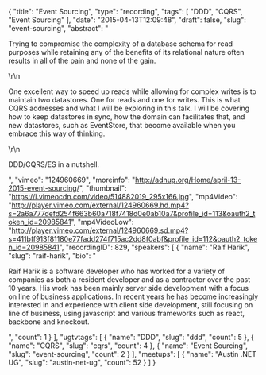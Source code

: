 {
  "title": "Event Sourcing",
  "type": "recording",
  "tags": [
    "DDD",
    "CQRS",
    "Event Sourcing"
  ],
  "date": "2015-04-13T12:09:48",
  "draft": false,
  "slug": "event-sourcing",
  "abstract": "<p>Trying to compromise the complexity of a database schema for read purposes while retaining any of the benefits of its relational nature often results in all of the pain and none of the gain.</p>\r\n<p>One excellent way to speed up reads while allowing for complex writes is to maintain two datastores.  One for reads and one for writes.  This is what CQRS addresses and what I will be exploring in this talk. I will be covering how to keep datastores in sync, how the domain can facilitates that, and new datastores, such as EventStore, that become available when you embrace this way of thinking.</p>\r\n<p>DDD/CQRS/ES in a nutshell.</p>",
  "vimeo": "124960669",
  "moreinfo": "http://adnug.org/Home/april-13-2015-event-sourcing/",
  "thumbnail": "https://i.vimeocdn.com/video/514882019_295x166.jpg",
  "mp4Video": "http://player.vimeo.com/external/124960669.hd.mp4?s=2a6a777defd254f663b60a718f7418d0e0ab10a7&profile_id=113&oauth2_token_id=20985841",
  "mp4VideoLow": "http://player.vimeo.com/external/124960669.sd.mp4?s=411bff913f81180e77fadd274f715ac2dd8f0abf&profile_id=112&oauth2_token_id=20985841",
  "recordingID": 829,
  "speakers": [
    {
      "name": "Raif Harik",
      "slug": "raif-harik",
      "bio": "<p>Raif Harik is a software developer who has worked for a variety of companies as both a resident developer and as a contractor over the past 10 years.  His work has been mainly server side development with a focus on line of business applications.  In recent years he has become increasingly interested in and experience with client side development, still focusing on line of business, using javascript and various frameworks such as react, backbone and knockout.</p>",
      "count": 1
    }
  ],
  "ugtvtags": [
    {
      "name": "DDD",
      "slug": "ddd",
      "count": 5
    },
    {
      "name": "CQRS",
      "slug": "cqrs",
      "count": 4
    },
    {
      "name": "Event Sourcing",
      "slug": "event-sourcing",
      "count": 2
    }
  ],
  "meetups": [
    {
      "name": "Austin .NET UG",
      "slug": "austin-net-ug",
      "count": 52
    }
  ]
}